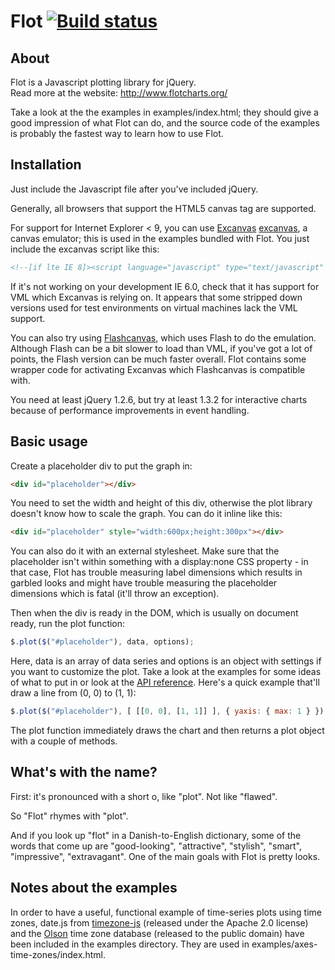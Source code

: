 # Flot [![Build status](https://travis-ci.org/mgaert/flot.png?branch=0.9-work)](https://travis-ci.org/mgaert/flot)

## About ##

Flot is a Javascript plotting library for jQuery.  
Read more at the website: <http://www.flotcharts.org/>

Take a look at the the examples in examples/index.html; they should give a good
impression of what Flot can do, and the source code of the examples is probably
the fastest way to learn how to use Flot.


## Installation ##

Just include the Javascript file after you've included jQuery.

Generally, all browsers that support the HTML5 canvas tag are
supported.

For support for Internet Explorer < 9, you can use [Excanvas]
[excanvas], a canvas emulator; this is used in the examples bundled
with Flot. You just include the excanvas script like this:

```html
<!--[if lte IE 8]><script language="javascript" type="text/javascript" src="excanvas.min.js"></script><![endif]-->
```

If it's not working on your development IE 6.0, check that it has
support for VML which Excanvas is relying on. It appears that some
stripped down versions used for test environments on virtual machines
lack the VML support.

You can also try using [Flashcanvas][flashcanvas], which uses Flash to
do the emulation. Although Flash can be a bit slower to load than VML,
if you've got a lot of points, the Flash version can be much faster
overall. Flot contains some wrapper code for activating Excanvas which
Flashcanvas is compatible with.

You need at least jQuery 1.2.6, but try at least 1.3.2 for interactive
charts because of performance improvements in event handling.


## Basic usage ##

Create a placeholder div to put the graph in:

```html
<div id="placeholder"></div>
```

You need to set the width and height of this div, otherwise the plot
library doesn't know how to scale the graph. You can do it inline like
this:

```html
<div id="placeholder" style="width:600px;height:300px"></div>
```

You can also do it with an external stylesheet. Make sure that the
placeholder isn't within something with a display:none CSS property -
in that case, Flot has trouble measuring label dimensions which
results in garbled looks and might have trouble measuring the
placeholder dimensions which is fatal (it'll throw an exception).

Then when the div is ready in the DOM, which is usually on document
ready, run the plot function:

```js
$.plot($("#placeholder"), data, options);
```

Here, data is an array of data series and options is an object with
settings if you want to customize the plot. Take a look at the
examples for some ideas of what to put in or look at the 
[API reference](API.md). Here's a quick example that'll draw a line 
from (0, 0) to (1, 1):

```js
$.plot($("#placeholder"), [ [[0, 0], [1, 1]] ], { yaxis: { max: 1 } });
```

The plot function immediately draws the chart and then returns a plot
object with a couple of methods.


## What's with the name? ##

First: it's pronounced with a short o, like "plot". Not like "flawed".

So "Flot" rhymes with "plot".

And if you look up "flot" in a Danish-to-English dictionary, some of
the words that come up are "good-looking", "attractive", "stylish",
"smart", "impressive", "extravagant". One of the main goals with Flot
is pretty looks.


## Notes about the examples ##

In order to have a useful, functional example of time-series plots using time
zones, date.js from [timezone-js][timezone-js] (released under the Apache 2.0
license) and the [Olson][olson] time zone database (released to the public
domain) have been included in the examples directory.  They are used in
examples/axes-time-zones/index.html.


[excanvas]: http://code.google.com/p/explorercanvas/
[flashcanvas]: http://code.google.com/p/flashcanvas/
[timezone-js]: https://github.com/mde/timezone-js
[olson]: ftp://ftp.iana.org/tz/
